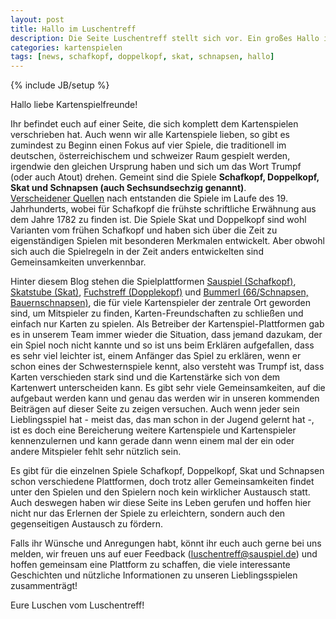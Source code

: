 ```yaml
---
layout: post
title: Hallo im Luschentreff
description: Die Seite Luschentreff stellt sich vor. Ein großes Hallo im ersten Blog-Post!
categories: kartenspielen
tags: [news, schafkopf, doppelkopf, skat, schnapsen, hallo]
---
```

{% include JB/setup %}


Hallo liebe Kartenspielfreunde!    

Ihr befindet euch auf einer Seite, die sich komplett dem Kartenspielen verschrieben hat. Auch wenn wir alle Kartenspiele lieben, so gibt es zumindest zu Beginn einen Fokus auf vier Spiele, die traditionell im deutschen, österreichischem und schweizer Raum gespielt werden, irgendwie den gleichen Ursprung haben und sich um das Wort Trumpf (oder auch Atout) drehen. Gemeint sind die Spiele **Schafkopf, Doppelkopf, Skat und Schnapsen (auch Sechsundsechzig genannt)**.     
[Verscheidener Quellen](http://de.wikipedia.org/wiki/Schafkopf) nach entstanden die Spiele im Laufe des 19. Jahrhunderts, wobei für Schafkopf die frühste schriftliche Erwähnung aus dem Jahre 1782 zu finden ist. Die Spiele Skat und Doppelkopf sind wohl Varianten vom frühen Schafkopf und haben sich über die Zeit zu eigenständigen Spielen mit besonderen Merkmalen entwickelt. Aber obwohl sich auch die Spielregeln in der Zeit anders entwickelten sind Gemeinsamkeiten unverkennbar.

Hinter diesem Blog stehen die Spielplattformen [Sauspiel (Schafkopf)](www.sauspiel.de), [Skatstube (Skat)](www.skatstube.de), [Fuchstreff (Dopplekopf)](www.fuchstreff.de) und [Bummerl (66/Schnapsen, Bauernschnapsen)](www.bummerl.at), die für viele Kartenspieler der zentrale Ort geworden sind, um Mitspieler zu finden, Karten-Freundschaften zu schließen und einfach nur Karten zu spielen. Als Betreiber der Kartenspiel-Plattformen gab es in unserem Team immer wieder die Situation, dass jemand dazukam, der ein Spiel noch nicht kannte und so ist uns beim Erklären aufgefallen, dass es sehr viel leichter ist, einem Anfänger das Spiel zu erklären, wenn er schon eines der Schwesternspiele kennt, also versteht was Trumpf ist, dass Karten verschieden stark sind und die Kartenstärke sich von dem Kartenwert unterscheiden kann. Es gibt sehr viele Gemeinsamkeiten, auf die aufgebaut werden kann und genau das werden wir in unseren kommenden Beiträgen auf dieser Seite zu zeigen versuchen. Auch wenn jeder sein Lieblingsspiel hat - meist das, das man schon in der Jugend gelernt hat -, ist es doch eine Bereicherung weitere Kartenspiele und Kartenspieler kennenzulernen und kann gerade dann wenn einem mal der ein oder andere Mitspieler fehlt sehr nützlich sein. 

Es gibt für die einzelnen Spiele Schafkopf, Doppelkopf, Skat und Schnapsen schon verschiedene Plattformen, doch trotz aller Gemeinsamkeiten findet unter den Spielen und den Spielern noch kein wirklicher Austausch statt. Auch deswegen haben wir diese Seite ins Leben gerufen und hoffen hier nicht nur das Erlernen der Spiele zu erleichtern, sondern auch den gegenseitigen Austausch zu fördern.


Falls ihr Wünsche und Anregungen habt, könnt ihr euch auch gerne bei uns melden, wir freuen uns auf euer Feedback (luschentreff@sauspiel.de) und hoffen gemeinsam eine Plattform zu schaffen, die viele interessante Geschichten und nützliche Informationen zu unseren Lieblingsspielen zusammenträgt!
    

Eure Luschen vom Luschentreff!
